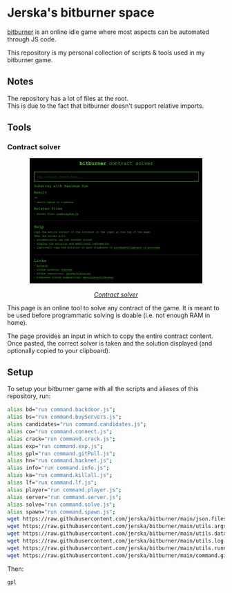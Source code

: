 # Jerska's bitburner space

[bitburner](https://github.com/danielyxie/bitburner/) is an online idle game where most aspects can be automated through JS code.

This repository is my personal collection of scripts & tools used in my bitburner game.

## Notes

The repository has a lot of files at the root.  
This is due to the fact that bitburner doesn't support relative imports.

## Tools

### Contract solver

<a href="https://jerska.github.io/bitburner/">
<p align="center">
<img src="img/contract_solver.png" width="400" />
</p>
<p align="center">
<em>Contract solver</em>
</p>
</a>

This page is an online tool to solve any contract of the game.
It is meant to be used before programmatic solving is doable (i.e. not enough RAM in home).

The page provides an input in which to copy the entire contract content.
Once pasted, the correct solver is taken and the solution displayed (and optionally copied to your clipboard).

## Setup

To setup your bitburner game with all the scripts and aliases of this repository, run:

```sh
alias bd="run command.backdoor.js";
alias bs="run command.buyServers.js";
alias candidates="run command.candidates.js";
alias co="run command.connect.js";
alias crack="run command.crack.js";
alias exp="run command.exp.js";
alias gpl="run command.gitPull.js";
alias hn="run command.hacknet.js";
alias info="run command.info.js";
alias ka="run command.killall.js";
alias lf="run command.lf.js";
alias player="run command.player.js";
alias server="run command.server.js";
alias solve="run command.solve.js";
alias spawn="run command.spawn.js";
wget https://raw.githubusercontent.com/jerska/bitburner/main/json.files.txt json.files.txt;
wget https://raw.githubusercontent.com/jerska/bitburner/main/utils.args.js utils.args.js;
wget https://raw.githubusercontent.com/jerska/bitburner/main/utils.data.js utils.data.js;
wget https://raw.githubusercontent.com/jerska/bitburner/main/utils.log.js utils.log.js;
wget https://raw.githubusercontent.com/jerska/bitburner/main/utils.runner.js utils.runner.js;
wget https://raw.githubusercontent.com/jerska/bitburner/main/command.gitPull.js command.gitPull.js;
```

Then:

```sh
gpl
```
